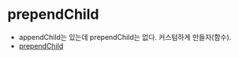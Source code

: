 # prependChild
- appendChild는 있는데 prependChild는 없다. 커스텀하게 만들자(함수).
- [prependChild](http://callmenick.com/post/prepend-child-javascript)
